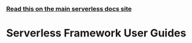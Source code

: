<!--
title: Serverless Framework - User Guides
menuText: User Guides
layout: Doc
-->

<!-- DOCS-SITE-LINK:START automatically generated  -->

### [Read this on the main serverless docs site](https://www.serverless.com/framework/docs/guides/)

<!-- DOCS-SITE-LINK:END -->

# Serverless Framework User Guides
